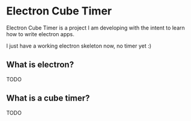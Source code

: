 # Electron Cube Timer
Electron Cube Timer is a project I am developing with the intent to learn how to write electron apps.

I just have a working electron skeleton now, no timer yet :)

## What is electron?
TODO

## What is a cube timer?
TODO
